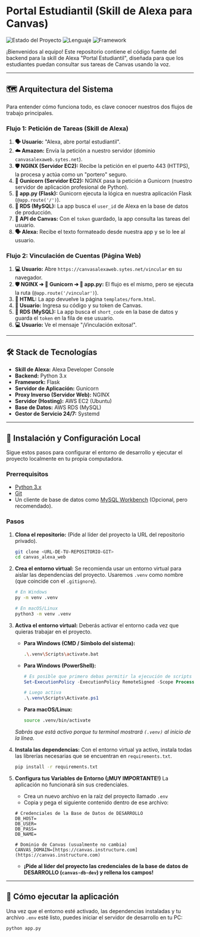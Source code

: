 # Portal Estudiantil (Skill de Alexa para Canvas)
![Estado del Proyecto](https://img.shields.io/badge/estado-en%20desarrollo-green.svg) ![Lenguaje](https://img.shields.io/badge/python-3.x-blue.svg) ![Framework](https://img.shields.io/badge/flask-2.x-lightgrey.svg)

¡Bienvenidos al equipo! Este repositorio contiene el código fuente del backend para la skill de Alexa "Portal Estudiantil", diseñada para que los estudiantes puedan consultar sus tareas de Canvas usando la voz.

---

## 🗺️ Arquitectura del Sistema

Para entender cómo funciona todo, es clave conocer nuestros dos flujos de trabajo principales.

### Flujo 1: Petición de Tareas (Skill de Alexa)

1.  **🗣️ Usuario:** "Alexa, abre portal estudiantil".
2.  **☁️ Amazon:** Envía la petición a nuestro servidor (dominio `canvasalexaweb.sytes.net`).
3.  **🛡️ NGINX (Servidor EC2):** Recibe la petición en el puerto 443 (HTTPS), la procesa y actúa como un "portero" seguro.
4.  **🏃 Gunicorn (Servidor EC2):** NGINX pasa la petición a Gunicorn (nuestro servidor de aplicación profesional de Python).
5.  **🧠 app.py (Flask):** Gunicorn ejecuta la lógica en nuestra aplicación Flask (`@app.route('/')`).
6.  **🏦 RDS (MySQL):** La app busca el `user_id` de Alexa en la base de datos de producción.
7.  **🔑 API de Canvas:** Con el `token` guardado, la app consulta las tareas del usuario.
8.  **🗣️ Alexa:** Recibe el texto formateado desde nuestra app y se lo lee al usuario.

### Flujo 2: Vinculación de Cuentas (Página Web)

1.  **💻 Usuario:** Abre `https://canvasalexaweb.sytes.net/vincular` en su navegador.
2.  **🛡️ NGINX ➔ 🏃 Gunicorn ➔ 🧠 app.py:** El flujo es el mismo, pero se ejecuta la ruta (`@app.route('/vincular')`).
3.  **📄 HTML:** La app devuelve la página `templates/form.html`.
4.  **🔑 Usuario:** Ingresa su código y su token de Canvas.
5.  **🏦 RDS (MySQL):** La app busca el `short_code` en la base de datos y guarda el `token` en la fila de ese usuario.
6.  **💻 Usuario:** Ve el mensaje "¡Vinculación exitosa!".

---

## 🛠️ Stack de Tecnologías

* **Skill de Alexa:** Alexa Developer Console
* **Backend:** Python 3.x
* **Framework:** Flask
* **Servidor de Aplicación:** Gunicorn
* **Proxy Inverso (Servidor Web):** NGINX
* **Servidor (Hosting):** AWS EC2 (Ubuntu)
* **Base de Datos:** AWS RDS (MySQL)
* **Gestor de Servicio 24/7:** Systemd

---

## 🚀 Instalación y Configuración Local

Sigue estos pasos para configurar el entorno de desarrollo y ejecutar el proyecto localmente en tu propia computadora.

### Prerrequisitos

* [Python 3.x](https://www.python.org/downloads/)
* [Git](https://git-scm.com/downloads)
* Un cliente de base de datos como [MySQL Workbench](https://www.mysql.com/products/workbench/) (Opcional, pero recomendado).

### Pasos

1.  **Clona el repositorio:**
    (Pide al líder del proyecto la URL del repositorio privado).
    ```bash
    git clone <URL-DE-TU-REPOSITORIO-GIT>
    cd canvas_alexa_web
    ```

2.  **Crea el entorno virtual:**
    Se recomienda usar un entorno virtual para aislar las dependencias del proyecto. Usaremos `.venv` como nombre (que coincide con el `.gitignore`).

    ```bash
    # En Windows
    py -m venv .venv
    
    # En macOS/Linux
    python3 -m venv .venv
    ```

3.  **Activa el entorno virtual:**
    Deberás activar el entorno cada vez que quieras trabajar en el proyecto.

    * **Para Windows (CMD / Símbolo del sistema):**
        ```bash
        .\.venv\Scripts\activate.bat
        ```

    * **Para Windows (PowerShell):**
        ```powershell
        # Es posible que primero debas permitir la ejecución de scripts en tu sesión
        Set-ExecutionPolicy -ExecutionPolicy RemoteSigned -Scope Process
        
        # Luego activa
        .\.venv\Scripts\Activate.ps1
        ```
    
    * **Para macOS/Linux:**
        ```bash
        source .venv/bin/activate
        ```
    
    *Sabrás que está activo porque tu terminal mostrará `(.venv)` al inicio de la línea.*

4.  **Instala las dependencias:**
    Con el entorno virtual ya activo, instala todas las librerías necesarias que se encuentran en `requirements.txt`.
    ```bash
    pip install -r requirements.txt
    ```

5.  **Configura tus Variables de Entorno (¡MUY IMPORTANTE!)**
    La aplicación no funcionará sin sus credenciales.
    * Crea un nuevo archivo en la raíz del proyecto llamado `.env`
    * Copia y pega el siguiente contenido dentro de ese archivo:

    ```.env
    # Credenciales de la Base de Datos de DESARROLLO
    DB_HOST=
    DB_USER=
    DB_PASS=
    DB_NAME=
    
    # Dominio de Canvas (usualmente no cambia)
    CANVAS_DOMAIN=[https://canvas.instructure.com](https://canvas.instructure.com)
    ```
    * **¡Pide al líder del proyecto las credenciales de la base de datos de DESARROLLO (`canvas-db-dev`) y rellena los campos!**

---

## 🏃 Cómo ejecutar la aplicación

Una vez que el entorno esté activado, las dependencias instaladas y tu archivo `.env` esté listo, puedes iniciar el servidor de desarrollo en tu PC:

```bash
python app.py
